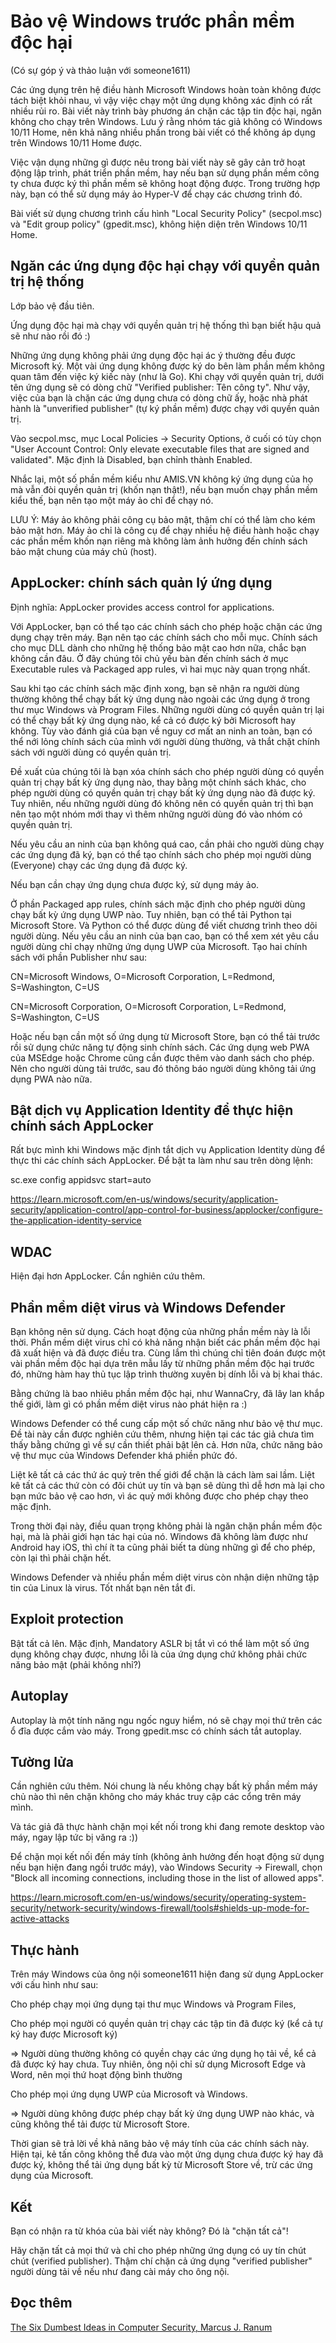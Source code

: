 # Bảo vệ Windows trước phần mềm độc hại

(Có sự góp ý và thảo luận với someone1611)

Các ứng dụng trên hệ điều hành Microsoft Windows hoàn toàn không được tách biệt
khỏi nhau, vì vậy việc chạy một ứng dụng không xác định có rất nhiều rủi ro.
Bài viết này trình bày phương án chặn các tập tin độc hại, ngăn không cho
chạy trên Windows. Lưu ý rằng nhóm tác giả không có Windows 10/11 Home, nên
khả năng nhiều phần trong bài viết có thể không áp dụng trên Windows
10/11 Home được.

Việc vận dụng những gì được nêu trong bài viết này sẽ gây cản trở hoạt động
lập trình, phát triển phần mềm, hay nếu bạn sử dụng phần mềm công ty chưa được
ký thì phần mềm sẽ không hoạt động được. Trong trường hợp này, bạn có thể
sử dụng máy ảo Hyper-V để chạy các chương trình đó.

Bài viết sử dụng chương trình cấu hình "Local Security Policy" (secpol.msc) và
"Edit group policy" (gpedit.msc), không hiện diện trên Windows 10/11 Home.

## Ngăn các ứng dụng độc hại chạy với quyền quản trị hệ thống

Lớp bảo vệ đầu tiên.

Ứng dụng độc hại mà chạy với quyền quản trị hệ thống thì bạn biết hậu quả
sẽ như nào rồi đó :)

Những ứng dụng không phải ứng dụng độc hại ác ý thường đều được Microsoft ký.
Một vài ứng dụng không được ký do bên làm phần mềm không quan tâm đến việc
ký kiếc này (như là Go). Khi chạy với quyền quản trị, dưới tên ứng dụng sẽ
có dòng chữ "Verified publisher: Tên công ty". Như vậy, việc của bạn là
chặn các ứng dụng chưa có dòng chữ ấy, hoặc nhà phát hành là "unverified
publisher" (tự ký phần mềm) được chạy với quyền quản trị.

Vào secpol.msc, mục Local Policies -> Security Options, ở cuối có tùy chọn
"User Account Control: Only elevate executable files that are signed
and validated". Mặc định là Disabled, bạn chỉnh thành Enabled.

Nhắc lại, một số phần mềm kiểu như AMIS.VN không ký ứng dụng của họ mà
vẫn đòi quyền quản trị (khốn nạn thật!), nếu bạn muốn chạy phần mềm kiểu thế,
bạn nên tạo một máy ảo chỉ để chạy nó.

LƯU Ý: Máy ảo không phải công cụ bảo mật, thậm chí có thể làm cho kém bảo mật
hơn. Máy ảo chỉ là công cụ để chạy nhiều hệ điều hành hoặc chạy các phần mềm
khốn nạn riêng mà không làm ảnh hưởng đến chính sách bảo mật chung
của máy chủ (host).

## AppLocker: chính sách quản lý ứng dụng

Định nghĩa: AppLocker provides access control for applications.

Với AppLocker, bạn có thể tạo các chính sách cho phép hoặc chặn các ứng dụng
chạy trên máy. Bạn nên tạo các chính sách cho mỗi mục. Chính sách cho mục DLL
dành cho những hệ thống bảo mật cao hơn nữa, chắc bạn không cần đâu. Ở đây
chúng tôi chủ yếu bàn đến chính sách ở mục Executable rules và Packaged app
rules, vì hai mục này quan trọng nhất.

Sau khi tạo các chính sách mặc định xong, bạn sẽ nhận ra người dùng thường
không thể chạy bất kỳ ứng dụng nào ngoài các ứng dụng ở trong thư mục Windows
và Program Files. Những người dùng có quyền quản trị lại có thể chạy bất kỳ
ứng dụng nào, kể cả có được ký bởi Microsoft hay không.
Tùy vào đánh giá của bạn về nguy cơ mất an ninh an toàn, bạn có thể nới lỏng
chính sách của mình với người dùng thường, và thắt chặt chính sách với
người dùng có quyền quản trị.

Đề xuất của chúng tôi là bạn xóa chính sách cho phép người dùng có quyền
quản trị chạy bất kỳ ứng dụng nào, thay bằng một chính sách khác, cho phép
người dùng có quyền quản trị chạy bất kỳ ứng dụng nào đã được ký. Tuy nhiên,
nếu những người dùng đó không nên có quyền quản trị thì bạn nên tạo một
nhóm mới thay vì thêm những người dùng đó vào nhóm có quyền quản trị.

Nếu yêu cầu an ninh của bạn không quá cao, cần phải cho người dùng chạy các
ứng dụng đã ký, bạn có thể tạo chính sách cho phép mọi người dùng (Everyone)
chạy các ứng dụng đã được ký.

Nếu bạn cần chạy ứng dụng chưa được ký, sử dụng máy ảo.

Ở phần Packaged app rules, chính sách mặc định cho phép người dùng chạy bất
kỳ ứng dụng UWP nào. Tuy nhiên, bạn có thể tải Python tại Microsoft Store.
Và Python có thể được dùng để viết chương trình theo dõi người dùng. Nếu
yêu cầu an ninh của bạn cao, bạn có thể xem xét yêu cầu người dùng chỉ chạy
những ứng dụng UWP của Microsoft. Tạo hai chính sách với phần Publisher như sau:

CN=Microsoft Windows, O=Microsoft Corporation, L=Redmond, S=Washington, C=US

CN=Microsoft Corporation, O=Microsoft Corporation, L=Redmond, S=Washington, C=US

Hoặc nếu bạn cần một số ứng dụng từ Microsoft Store, bạn có thể tải trước rồi
sử dụng chức năng tự động sinh chính sách. Các ứng dụng web PWA của MSEdge
hoặc Chrome cũng cần được thêm vào danh sách cho phép. Nên cho người dùng
tải trước, sau đó thông báo người dùng không tải ứng dụng PWA nào nữa.

## Bật dịch vụ Application Identity để thực hiện chính sách AppLocker

Rất bực mình khi Windows mặc định tắt dịch vụ Application Identity dùng để
thực thi các chính sách AppLocker. Để bật ta làm như sau trên dòng lệnh:

sc.exe config appidsvc start=auto

<https://learn.microsoft.com/en-us/windows/security/application-security/application-control/app-control-for-business/applocker/configure-the-application-identity-service>

## WDAC

Hiện đại hơn AppLocker. Cần nghiên cứu thêm.

## Phần mềm diệt virus và Windows Defender

Bạn không nên sử dụng. Cách hoạt động của những phần mềm này là lỗi thời.
Phần mềm diệt virus chỉ có khả năng nhận biết các phần mềm độc hại đã xuất hiện
và đã được điều tra. Cùng lắm thì chúng chỉ tiên đoán được một vài phần mềm
độc hại dựa trên mẫu lấy từ những phần mềm độc hại trước đó, những hàm hay
thủ tục lập trình thường xuyên bị dính lỗi và bị khai thác.

Bằng chứng là bao nhiêu phần mềm độc hại, như WannaCry, đã lây lan khắp thế
giới, làm gì có phần mềm diệt virus nào phát hiện ra :)

Windows Defender có thể cung cấp một số chức năng như bảo vệ thư mục.
Đề tài này cần được nghiên cứu thêm, nhưng hiện tại các tác giả chưa tìm thấy
bằng chứng gì về sự cần thiết phải bật lên cả. Hơn nữa, chức năng bảo vệ
thư mục của Windows Defender khá phiền phức đó.

Liệt kê tất cả các thứ ác quỷ trên thế giới để chặn là cách làm sai lầm.
Liệt kê tất cả các thứ còn có đôi chút uy tín và bạn sẽ dùng thì dễ hơn mà
lại cho bạn mức bảo vệ cao hơn, vì ác quỷ mới không được cho phép chạy
theo mặc định.

Trong thời đại này, điều quan trọng không phải là ngăn chặn phần mềm độc hại,
mà là phải giới hạn tác hại của nó. Windows đã không làm được như Android hay
iOS, thì chí ít ta cũng phải biết ta dùng những gì để cho phép, còn lại thì
phải chặn hết.

Windows Defender và nhiều phần mềm diệt virus còn nhận diện những tập tin
của Linux là virus. Tốt nhất bạn nên tắt đi.

## Exploit protection

Bật tất cả lên. Mặc định, Mandatory ASLR bị tắt vì có thể làm một số ứng dụng
không chạy được, nhưng lỗi là của ứng dụng chứ không phải chức năng bảo mật
(phải không nhỉ?)

## Autoplay

Autoplay là một tính năng ngu ngốc nguy hiểm, nó sẽ chạy mọi thứ trên các
ổ đĩa được cắm vào máy. Trong gpedit.msc có chính sách tắt autoplay.

## Tường lửa

Cần nghiên cứu thêm. Nói chung là nếu không chạy bất kỳ phần mềm máy chủ
nào thì nên chặn không cho máy khác truy cập các cổng trên máy mình.

Và tác giả đã thực hành chặn mọi kết nối trong khi đang remote desktop vào máy,
ngay lập tức bị văng ra :))

Để chặn mọi kết nối đến máy tính (không ảnh hưởng đến hoạt động sử dụng
nếu bạn hiện đang ngồi trước máy), vào Windows Security -> Firewall, chọn
"Block all incoming connections, including those in the list of allowed apps".

<https://learn.microsoft.com/en-us/windows/security/operating-system-security/network-security/windows-firewall/tools#shields-up-mode-for-active-attacks>

## Thực hành

Trên máy Windows của ông nội someone1611 hiện đang sử dụng AppLocker với
cấu hình như sau:

Cho phép chạy mọi ứng dụng tại thư mục Windows và Program Files,

Cho phép mọi người có quyền quản trị chạy các tập tin đã được ký (kể cả tự ký
hay được Microsoft ký)

=> Người dùng thường không có quyền chạy các ứng dụng họ tải về, kể cả
đã được ký hay chưa. Tuy nhiên, ông nội chỉ sử dụng Microsoft Edge và
Word, nên mọi thứ hoạt động bình thường

Cho phép mọi ứng dụng UWP của Microsoft và Windows.

=> Người dùng không được phép chạy bất kỳ ứng dụng UWP nào khác, và cũng
không thể tải được từ Microsoft Store.

Thời gian sẽ trả lời về khả năng bảo vệ máy tính của các chính sách này.
Hiện tại, kẻ tấn công không thể đưa vào một ứng dụng chưa được ký hay đã
được ký, không thể tải ứng dụng bất kỳ từ Microsoft Store về, trừ các
ứng dụng của Microsoft.

## Kết

Bạn có nhận ra từ khóa của bài viết này không? Đó là "chặn tất cả"!

Hãy chặn tất cả mọi thứ và chỉ cho phép những ứng dụng có uy tín chút chút
(verified publisher). Thậm chí chặn cả ứng dụng "verified publisher" người
dùng tải về nếu như đang cài máy cho ông nội.

## Đọc thêm

[The Six Dumbest Ideas in Computer Security, Marcus J. Ranum](https://www.ranum.com/security/computer_security/editorials/dumb/)
